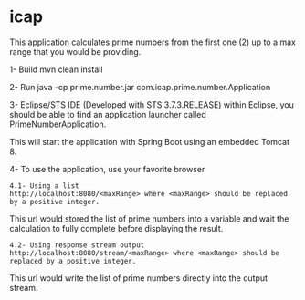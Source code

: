 # icap
This application calculates prime numbers from the first one (2) up to a max range that you would be providing.

1- Build
	mvn clean install
	
2- Run
	java -cp prime.number.jar com.icap.prime.number.Application

3- Eclipse/STS IDE (Developed with STS 3.7.3.RELEASE)
	within Eclipse, you should be able to find an application launcher called PrimeNumberApplication.

This will start the application with Spring Boot using an embedded Tomcat 8.

4- To use the application, use your favorite browser

	4.1- Using a list 
	http://localhost:8080/<maxRange> where <maxRange> should be replaced by a positive integer.
This url would stored the list of prime numbers into a variable and wait the calculation to fully complete before displaying the result.

	4.2- Using response stream output
	http://localhost:8080/stream/<maxRange> where <maxRange> should be replaced by a positive integer.
This url would write the list of prime numbers directly into the output stream.


